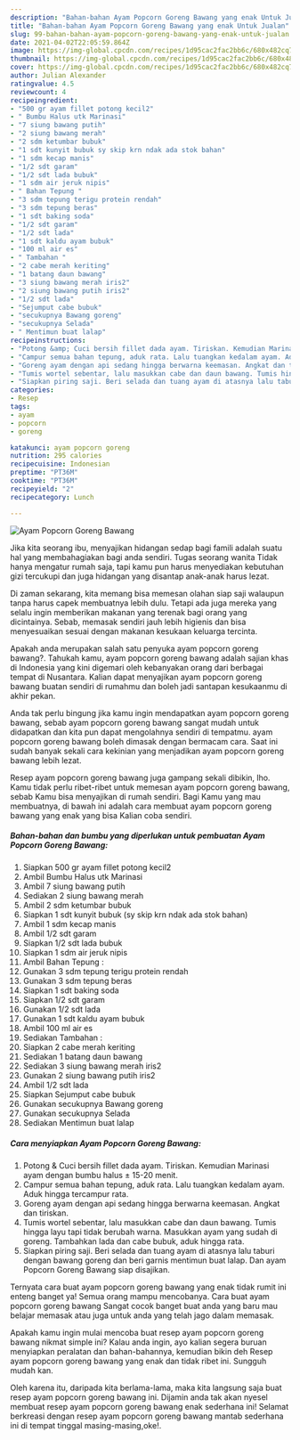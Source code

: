 ```yaml
---
description: "Bahan-bahan Ayam Popcorn Goreng Bawang yang enak Untuk Jualan"
title: "Bahan-bahan Ayam Popcorn Goreng Bawang yang enak Untuk Jualan"
slug: 99-bahan-bahan-ayam-popcorn-goreng-bawang-yang-enak-untuk-jualan
date: 2021-04-02T22:05:59.864Z
image: https://img-global.cpcdn.com/recipes/1d95cac2fac2bb6c/680x482cq70/ayam-popcorn-goreng-bawang-foto-resep-utama.jpg
thumbnail: https://img-global.cpcdn.com/recipes/1d95cac2fac2bb6c/680x482cq70/ayam-popcorn-goreng-bawang-foto-resep-utama.jpg
cover: https://img-global.cpcdn.com/recipes/1d95cac2fac2bb6c/680x482cq70/ayam-popcorn-goreng-bawang-foto-resep-utama.jpg
author: Julian Alexander
ratingvalue: 4.5
reviewcount: 4
recipeingredient:
- "500 gr ayam fillet potong kecil2"
- " Bumbu Halus utk Marinasi"
- "7 siung bawang putih"
- "2 siung bawang merah"
- "2 sdm ketumbar bubuk"
- "1 sdt kunyit bubuk sy skip krn ndak ada stok bahan"
- "1 sdm kecap manis"
- "1/2 sdt garam"
- "1/2 sdt lada bubuk"
- "1 sdm air jeruk nipis"
- " Bahan Tepung "
- "3 sdm tepung terigu protein rendah"
- "3 sdm tepung beras"
- "1 sdt baking soda"
- "1/2 sdt garam"
- "1/2 sdt lada"
- "1 sdt kaldu ayam bubuk"
- "100 ml air es"
- " Tambahan "
- "2 cabe merah keriting"
- "1 batang daun bawang"
- "3 siung bawang merah iris2"
- "2 siung bawang putih iris2"
- "1/2 sdt lada"
- "Sejumput cabe bubuk"
- "secukupnya Bawang goreng"
- "secukupnya Selada"
- " Mentimun buat lalap"
recipeinstructions:
- "Potong &amp; Cuci bersih fillet dada ayam. Tiriskan. Kemudian Marinasi ayam dengan bumbu halus ± 15-20 menit."
- "Campur semua bahan tepung, aduk rata. Lalu tuangkan kedalam ayam. Aduk hingga tercampur rata."
- "Goreng ayam dengan api sedang hingga berwarna keemasan. Angkat dan tiriskan."
- "Tumis wortel sebentar, lalu masukkan cabe dan daun bawang. Tumis hingga layu tapi tidak berubah warna. Masukkan ayam yang sudah di goreng. Tambahkan lada dan cabe bubuk, aduk hingga rata."
- "Siapkan piring saji. Beri selada dan tuang ayam di atasnya lalu taburi dengan bawang goreng dan beri garnis mentimun buat lalap. Dan ayam Popcorn Goreng Bawang siap disajikan."
categories:
- Resep
tags:
- ayam
- popcorn
- goreng

katakunci: ayam popcorn goreng 
nutrition: 295 calories
recipecuisine: Indonesian
preptime: "PT36M"
cooktime: "PT36M"
recipeyield: "2"
recipecategory: Lunch

---
```



![Ayam Popcorn Goreng Bawang](https://img-global.cpcdn.com/recipes/1d95cac2fac2bb6c/680x482cq70/ayam-popcorn-goreng-bawang-foto-resep-utama.jpg)

Jika kita seorang ibu, menyajikan hidangan sedap bagi famili adalah suatu hal yang membahagiakan bagi anda sendiri. Tugas seorang  wanita Tidak hanya mengatur rumah saja, tapi kamu pun harus menyediakan kebutuhan gizi tercukupi dan juga hidangan yang disantap anak-anak harus lezat.

Di zaman  sekarang, kita memang bisa memesan olahan siap saji walaupun tanpa harus capek membuatnya lebih dulu. Tetapi ada juga mereka yang selalu ingin memberikan makanan yang terenak bagi orang yang dicintainya. Sebab, memasak sendiri jauh lebih higienis dan bisa menyesuaikan sesuai dengan makanan kesukaan keluarga tercinta. 



Apakah anda merupakan salah satu penyuka ayam popcorn goreng bawang?. Tahukah kamu, ayam popcorn goreng bawang adalah sajian khas di Indonesia yang kini digemari oleh kebanyakan orang dari berbagai tempat di Nusantara. Kalian dapat menyajikan ayam popcorn goreng bawang buatan sendiri di rumahmu dan boleh jadi santapan kesukaanmu di akhir pekan.

Anda tak perlu bingung jika kamu ingin mendapatkan ayam popcorn goreng bawang, sebab ayam popcorn goreng bawang sangat mudah untuk didapatkan dan kita pun dapat mengolahnya sendiri di tempatmu. ayam popcorn goreng bawang boleh dimasak dengan bermacam cara. Saat ini sudah banyak sekali cara kekinian yang menjadikan ayam popcorn goreng bawang lebih lezat.

Resep ayam popcorn goreng bawang juga gampang sekali dibikin, lho. Kamu tidak perlu ribet-ribet untuk memesan ayam popcorn goreng bawang, sebab Kamu bisa menyajikan di rumah sendiri. Bagi Kamu yang mau membuatnya, di bawah ini adalah cara membuat ayam popcorn goreng bawang yang enak yang bisa Kalian coba sendiri.

<!--inarticleads1-->

##### Bahan-bahan dan bumbu yang diperlukan untuk pembuatan Ayam Popcorn Goreng Bawang:

1. Siapkan 500 gr ayam fillet potong kecil2
1. Ambil  Bumbu Halus utk Marinasi
1. Ambil 7 siung bawang putih
1. Sediakan 2 siung bawang merah
1. Ambil 2 sdm ketumbar bubuk
1. Siapkan 1 sdt kunyit bubuk (sy skip krn ndak ada stok bahan)
1. Ambil 1 sdm kecap manis
1. Ambil 1/2 sdt garam
1. Siapkan 1/2 sdt lada bubuk
1. Siapkan 1 sdm air jeruk nipis
1. Ambil  Bahan Tepung :
1. Gunakan 3 sdm tepung terigu protein rendah
1. Gunakan 3 sdm tepung beras
1. Siapkan 1 sdt baking soda
1. Siapkan 1/2 sdt garam
1. Gunakan 1/2 sdt lada
1. Gunakan 1 sdt kaldu ayam bubuk
1. Ambil 100 ml air es
1. Sediakan  Tambahan :
1. Siapkan 2 cabe merah keriting
1. Sediakan 1 batang daun bawang
1. Sediakan 3 siung bawang merah iris2
1. Gunakan 2 siung bawang putih iris2
1. Ambil 1/2 sdt lada
1. Siapkan Sejumput cabe bubuk
1. Gunakan secukupnya Bawang goreng
1. Gunakan secukupnya Selada
1. Sediakan  Mentimun buat lalap




<!--inarticleads2-->

##### Cara menyiapkan Ayam Popcorn Goreng Bawang:

1. Potong &amp; Cuci bersih fillet dada ayam. Tiriskan. Kemudian Marinasi ayam dengan bumbu halus ± 15-20 menit.
1. Campur semua bahan tepung, aduk rata. Lalu tuangkan kedalam ayam. Aduk hingga tercampur rata.
1. Goreng ayam dengan api sedang hingga berwarna keemasan. Angkat dan tiriskan.
1. Tumis wortel sebentar, lalu masukkan cabe dan daun bawang. Tumis hingga layu tapi tidak berubah warna. Masukkan ayam yang sudah di goreng. Tambahkan lada dan cabe bubuk, aduk hingga rata.
1. Siapkan piring saji. Beri selada dan tuang ayam di atasnya lalu taburi dengan bawang goreng dan beri garnis mentimun buat lalap. Dan ayam Popcorn Goreng Bawang siap disajikan.




Ternyata cara buat ayam popcorn goreng bawang yang enak tidak rumit ini enteng banget ya! Semua orang mampu mencobanya. Cara buat ayam popcorn goreng bawang Sangat cocok banget buat anda yang baru mau belajar memasak atau juga untuk anda yang telah jago dalam memasak.

Apakah kamu ingin mulai mencoba buat resep ayam popcorn goreng bawang nikmat simple ini? Kalau anda ingin, ayo kalian segera buruan menyiapkan peralatan dan bahan-bahannya, kemudian bikin deh Resep ayam popcorn goreng bawang yang enak dan tidak ribet ini. Sungguh mudah kan. 

Oleh karena itu, daripada kita berlama-lama, maka kita langsung saja buat resep ayam popcorn goreng bawang ini. Dijamin anda tak akan nyesel membuat resep ayam popcorn goreng bawang enak sederhana ini! Selamat berkreasi dengan resep ayam popcorn goreng bawang mantab sederhana ini di tempat tinggal masing-masing,oke!.

